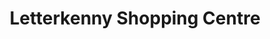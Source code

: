 ---
title: "Letterkenny Shopping Centre"
url: /letterkenny/letterkenny-shopping-centre/
shop: Einkaufszentrum
---
